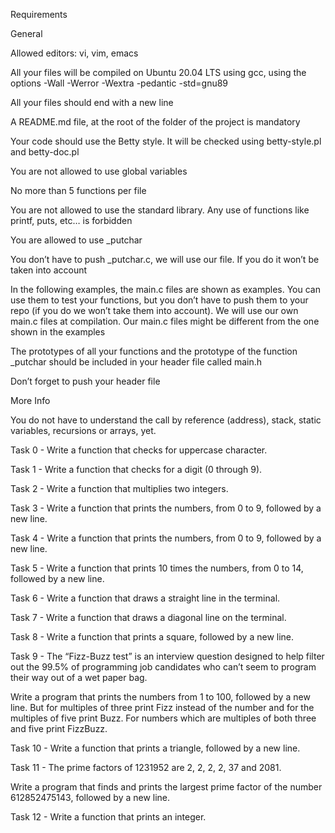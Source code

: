 Requirements

General

Allowed editors: vi, vim, emacs

All your files will be compiled on Ubuntu 20.04 LTS using gcc, using the options -Wall -Werror -Wextra -pedantic -std=gnu89

All your files should end with a new line

A README.md file, at the root of the folder of the project is mandatory

Your code should use the Betty style. It will be checked using betty-style.pl and betty-doc.pl

You are not allowed to use global variables

No more than 5 functions per file

You are not allowed to use the standard library. Any use of functions like printf, puts, etc… is forbidden

You are allowed to use _putchar

You don’t have to push _putchar.c, we will use our file. If you do it won’t be taken into account

In the following examples, the main.c files are shown as examples. You can use them to test your functions, but you don’t have to push them to your repo (if you do we won’t take them into account). We will use our own main.c files at compilation. Our main.c files might be different from the one shown in the examples

The prototypes of all your functions and the prototype of the function _putchar should be included in your header file called main.h

Don’t forget to push your header file

More Info

You do not have to understand the call by reference (address), stack, static variables, recursions or arrays, yet.

Task 0 - Write a function that checks for uppercase character.

Task 1 - Write a function that checks for a digit (0 through 9).

Task 2 - Write a function that multiplies two integers.

Task 3 - Write a function that prints the numbers, from 0 to 9, followed by a new line.

Task 4 - Write a function that prints the numbers, from 0 to 9, followed by a new line.

Task 5 - Write a function that prints 10 times the numbers, from 0 to 14, followed by a new line.

Task 6 - Write a function that draws a straight line in the terminal.

Task 7 - Write a function that draws a diagonal line on the terminal.

Task 8 - Write a function that prints a square, followed by a new line.

Task 9 - The “Fizz-Buzz test” is an interview question designed to help filter out the 99.5% of programming job candidates who can’t seem to program their way out of a wet paper bag.

Write a program that prints the numbers from 1 to 100, followed by a new line. But for multiples of three print Fizz instead of the number and for the multiples of five print Buzz. For numbers which are multiples of both three and five print FizzBuzz.

Task 10 - Write a function that prints a triangle, followed by a new line.

Task 11 - The prime factors of 1231952 are 2, 2, 2, 2, 37 and 2081.

Write a program that finds and prints the largest prime factor of the number 612852475143, followed by a new line.

Task 12 - Write a function that prints an integer.

